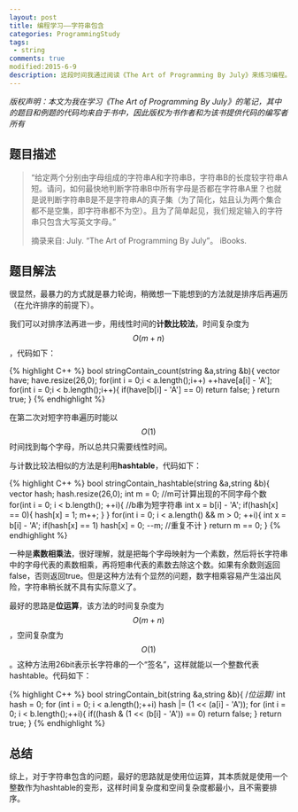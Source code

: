 ```yaml
---
layout: post
title: 编程学习——字符串包含
categories: ProgrammingStudy
tags: 
 - string
comments: true
modified:2015-6-9
description: 这段时间我通过阅读《The Art of Programming By July》来练习编程。这一篇是有关字符串包含问题的学习笔记。
---
```


*版权声明：本文为我在学习《The Art of Programming By July》的笔记，其中的题目和例题的代码均来自于书中，因此版权为书作者和为该书提供代码的编写者所有*

## 题目描述
> “给定两个分别由字母组成的字符串A和字符串B，字符串B的长度较字符串A短。请问，如何最快地判断字符串B中所有字母是否都在字符串A里？也就是说判断字符串B是不是字符串A的真子集（为了简化，姑且认为两个集合都不是空集，即字符串都不为空）。且为了简单起见，我们规定输入的字符串只包含大写英文字母。”
> 
> 摘录来自: July. “The Art of Programming By July”。 iBooks. 

## 题目解法

很显然，最暴力的方式就是暴力轮询，稍微想一下能想到的方法就是排序后再遍历（在允许排序的前提下）。

我们可以对排序法再进一步，用线性时间的**计数比较法**，时间复杂度为$$O(m+n)$$，代码如下：

{% highlight C++ %}
bool stringContain_count(string &a,string &b){
    vector<int> have;
    have.resize(26,0);
    for(int i = 0;i < a.length();i++)
        ++have[a[i] - 'A'];
    for(int i = 0;i < b.length();i++){
        if(have[b[i] - 'A'] == 0)
            return false;
    }
    return true;
}
{% endhighlight %}

在第二次对短字符串遍历时能以$$O(1)$$时间找到每个字母，所以总共只需要线性时间。

与计数比较法相似的方法是利用**hashtable**，代码如下：

{% highlight C++ %}
bool stringContain_hashtable(string &a,string &b){
	vector<int> hash;
	hash.resize(26,0);
	int m = 0; //m可计算出现的不同字母个数
	for(int i = 0; i < b.length(); ++i){ //b串为短字符串
		int x = b[i] - 'A';
		if(hash[x] == 0){
			hash[x] = 1;
			m++;
		}
	}
	for(int i = 0; i < a.length() && m > 0; ++i){
		int x = b[i] - 'A';
		if(hash[x] == 1)
			hash[x] = 0;
			--m; //重复不计
	}
	return m == 0;
}
{% endhighlight %}

一种是**素数相乘法**，很好理解，就是把每个字母映射为一个素数，然后将长字符串中的字母代表的素数相乘，再将短串代表的素数去除这个数。如果有余数则返回false，否则返回true。但是这种方法有个显然的问题，数字相乘容易产生溢出风险，字符串稍长就不具有实际意义了。

最好的思路是**位运算**，该方法的时间复杂度为$$O(m+n)$$，空间复杂度为$$O(1)$$。这种方法用26bit表示长字符串的一个“签名”，这样就能以一个整数代表hashtable。代码如下：

{% highlight C++ %}
bool stringContain_bit(string &a,string &b){
/*位运算*/
    int hash = 0;
    for (int i = 0; i < a.length();++i)
        hash |= (1 << (a[i] - 'A'));
    for (int i = 0; i < b.length();++i){
        if((hash & (1 << (b[i] - 'A')) == 0)
            return false;
    }
    return true;
}
{% endhighlight %}

## 总结

综上，对于字符串包含的问题，最好的思路就是使用位运算，其本质就是使用一个整数作为hashtable的变形，这样时间复杂度和空间复杂度都最小，且不需要排序。
